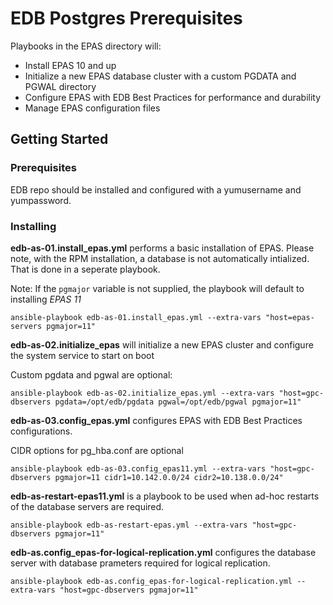 # EDB Postgres Prerequisites

Playbooks in the EPAS directory will: 

* Install EPAS 10 and up 
* Initialize a new EPAS database cluster with a custom PGDATA and PGWAL directory
* Configure EPAS with EDB Best Practices for performance and durability 
* Manage EPAS configuration files 
 

## Getting Started

### Prerequisites

EDB repo should be installed and configured with a yumusername and yumpassword. 


### Installing

**edb-as-01.install_epas.yml** performs a basic installation of EPAS. Please note, with the RPM installation, a database is not automatically intialized. That is done in a seperate playbook. 

Note: If the `pgmajor` variable is not supplied, the playbook will default to installing *EPAS 11*
```
ansible-playbook edb-as-01.install_epas.yml --extra-vars "host=epas-servers pgmajor=11"
```

**edb-as-02.initialize_epas** will initialize a new EPAS cluster and configure the system service to start on boot 

Custom pgdata and pgwal are optional: 
```
ansible-playbook edb-as-02.initialize_epas.yml --extra-vars "host=gpc-dbservers pgdata=/opt/edb/pgdata pgwal=/opt/edb/pgwal pgmajor=11"
```
**edb-as-03.config_epas.yml** configures EPAS with EDB Best Practices configurations. 

CIDR options for pg_hba.conf are optional 
```
ansible-playbook edb-as-03.config_epas11.yml --extra-vars "host=gpc-dbservers pgmajor=11 cidr1=10.142.0.0/24 cidr2=10.138.0.0/24"
 ```

**edb-as-restart-epas11.yml** is a playbook to be used when ad-hoc restarts of the database servers are required. 
```
ansible-playbook edb-as-restart-epas.yml --extra-vars "host=gpc-dbservers pgmajor=11"
```
**edb-as.config_epas-for-logical-replication.yml** configures the database server with database prameters required for logical replication. 
```
ansible-playbook edb-as.config_epas-for-logical-replication.yml --extra-vars "host=gpc-dbservers pgmajor=11"
```